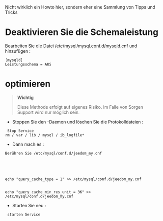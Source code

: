 Nicht wirklich ein Howto hier, sondern eher eine Sammlung von Tipps und Tricks


Deaktivieren Sie die Schemaleistung 
================================

Bearbeiten Sie die Datei /etc/mysql/mysql.conf.d/mysqld.cnf und hinzufügen :

    [mysqld]
    Leistungsschema = AUS

 optimieren 
===============

> **Wichtig**
>
> Diese Methode erfolgt auf eigenes Risiko. Im Falle von Sorgen
> Support wird nur möglich sein.

-   Stoppen Sie den -Daemon und löschen Sie die Protokolldateien :

<!-- -->

     Stop Service
    rm / var / lib / mysql / ib_logfile*

-   Dann mach es :

<!-- -->

    Berühren Sie /etc/mysql/conf.d/jeedom_my.cnf
    
    
    
    
    
    echo "query_cache_type = 1" >> /etc/mysql/conf.d/jeedom_my.cnf
    
    
    echo "query_cache_min_res_unit = 3K" >> /etc/mysql/conf.d/jeedom_my.cnf
    
    
    

-   Starten Sie  neu :

<!-- -->

     starten Service
